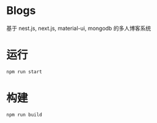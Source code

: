 # Blogs

基于 nest.js, next.js, material-ui, mongodb 的多人博客系统

# 运行

```sh
npm run start
```

# 构建

```sh
npm run build
```
